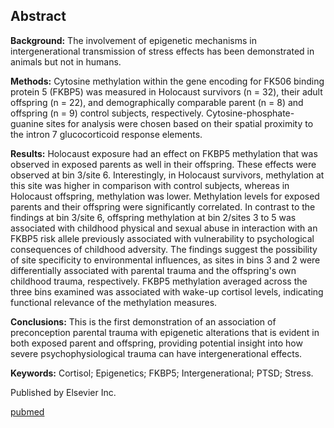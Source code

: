 ## Abstract

**Background:** The involvement of epigenetic mechanisms in intergenerational transmission of stress effects has been demonstrated in animals but not in humans.

**Methods:** Cytosine methylation within the gene encoding for FK506 binding protein 5 (FKBP5) was measured in Holocaust survivors (n = 32), their adult offspring (n = 22), and demographically comparable parent (n = 8) and offspring (n = 9) control subjects, respectively. Cytosine-phosphate-guanine sites for analysis were chosen based on their spatial proximity to the intron 7 glucocorticoid response elements.

**Results:** Holocaust exposure had an effect on FKBP5 methylation that was observed in exposed parents as well in their offspring. These effects were observed at bin 3/site 6. Interestingly, in Holocaust survivors, methylation at this site was higher in comparison with control subjects, whereas in Holocaust offspring, methylation was lower. Methylation levels for exposed parents and their offspring were significantly correlated. In contrast to the findings at bin 3/site 6, offspring methylation at bin 2/sites 3 to 5 was associated with childhood physical and sexual abuse in interaction with an FKBP5 risk allele previously associated with vulnerability to psychological consequences of childhood adversity. The findings suggest the possibility of site specificity to environmental influences, as sites in bins 3 and 2 were differentially associated with parental trauma and the offspring's own childhood trauma, respectively. FKBP5 methylation averaged across the three bins examined was associated with wake-up cortisol levels, indicating functional relevance of the methylation measures.

**Conclusions:** This is the first demonstration of an association of preconception parental trauma with epigenetic alterations that is evident in both exposed parent and offspring, providing potential insight into how severe psychophysiological trauma can have intergenerational effects.

**Keywords:** Cortisol; Epigenetics; FKBP5; Intergenerational; PTSD; Stress.

Published by Elsevier Inc.

[pubmed](https://pubmed.ncbi.nlm.nih.gov/26410355/)